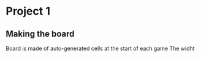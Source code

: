 # Project 1

## Making the board 
Board is made of auto-generated cells at the start of each game 
The widht
